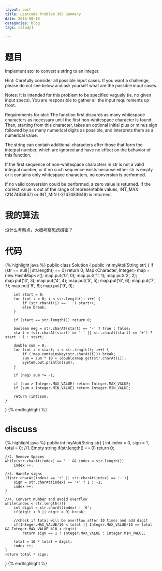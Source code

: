 ```yaml
---
layout: post
title: Leetcode Problem 303 Summary
date: 2016-08-18
categories: blog
tags: [study]

---
```


# 题目

Implement atoi to convert a string to an integer.

Hint: Carefully consider all possible input cases. If you want a challenge, please do not see below and ask yourself what are the possible input cases.

Notes: It is intended for this problem to be specified vaguely (ie, no given input specs). You are responsible to gather all the input requirements up front.

Requirements for atoi:
The function first discards as many whitespace characters as necessary until the first non-whitespace character is found. Then, starting from this character, takes an optional initial plus or minus sign followed by as many numerical digits as possible, and interprets them as a numerical value.

The string can contain additional characters after those that form the integral number, which are ignored and have no effect on the behavior of this function.

If the first sequence of non-whitespace characters in str is not a valid integral number, or if no such sequence exists because either str is empty or it contains only whitespace characters, no conversion is performed.

If no valid conversion could be performed, a zero value is returned. If the correct value is out of the range of representable values, INT_MAX (2147483647) or INT_MIN (-2147483648) is returned.

# 我的算法

没什么考察点，大概考察思虑缜密？

# 代码

{% highlight java %}
public class Solution {
    public int myAtoi(String str) {
        if (str == null || str.length() == 0) return 0;
        Map<Character, Integer> map = new HashMap<>();
        map.put('0', 0);
        map.put('1', 1);
        map.put('2', 2);
        map.put('3', 3);
        map.put('4', 4);
        map.put('5', 5);
        map.put('6', 6);
        map.put('7', 7);
        map.put('8', 8);
        map.put('9', 9);
        
        int start = 0;
        for (int i = 0; i < str.length(); i++) {
            if (str.charAt(i) == ' ') start++;
            else break;
        }
        
        if (start == str.length()) return 0;
    
        boolean neg = str.charAt(start) == '-' ? true : false;
        start = (str.charAt(start) == '-' || str.charAt(start) == '+') ? start + 1 : start;
        
        double sum = 0;
        for (int i = start; i < str.length(); i++) {
            if (!map.containsKey(str.charAt(i))) break;
            sum = sum * 10 + (double)map.get(str.charAt(i));
            System.out.println(sum);
        }
        
        if (neg) sum *= -1;
        
        if (sum > Integer.MAX_VALUE) return Integer.MAX_VALUE;
        if (sum < Integer.MIN_VALUE) return Integer.MIN_VALUE;
        
        return (int)sum;
    }
}
{% endhighlight %}

# discuss

{% highlight java %}
public int myAtoi(String str) {
    int index = 0, sign = 1, total = 0;
    //1. Empty string
    if(str.length() == 0) return 0;

    //2. Remove Spaces
    while(str.charAt(index) == ' ' && index < str.length())
        index ++;

    //3. Handle signs
    if(str.charAt(index) == '+' || str.charAt(index) == '-'){
        sign = str.charAt(index) == '+' ? 1 : -1;
        index ++;
    }
    
    //4. Convert number and avoid overflow
    while(index < str.length()){
        int digit = str.charAt(index) - '0';
        if(digit < 0 || digit > 9) break;

        //check if total will be overflow after 10 times and add digit
        if(Integer.MAX_VALUE/10 < total || Integer.MAX_VALUE/10 == total && Integer.MAX_VALUE %10 < digit)
            return sign == 1 ? Integer.MAX_VALUE : Integer.MIN_VALUE;

        total = 10 * total + digit;
        index ++;
    }
    return total * sign;
}
{% endhighlight %}